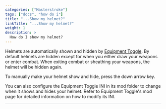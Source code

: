 ```yaml
---
categories: ["Masterstroke"]
tags: ["docs", "how do i"] 
title: "...Show my helmet?"
linkTitle: "...Show my helmet?"
weight: 1
description: >
  How do I show my helmet?
---
```


Helmets are automatically shown and hidden by [Equipment Toggle](https://www.nexusmods.com/skyrimspecialedition/mods/68540). By default helmets are hidden except for when you either draw your weapons or enter combat. When exiting combat or sheathing your weapons, the helmet will be hidden again.

To manually make your helmet show and hide, press the down arrow key.

You can also configure the Equipment Toggle INI in its mod folder to change when it shows and hides your helmet. Refer to Equipment Toggle's mod page for detailed information on how to modify its INI.

<hr style="background-color: #dee2e6;"></hr>